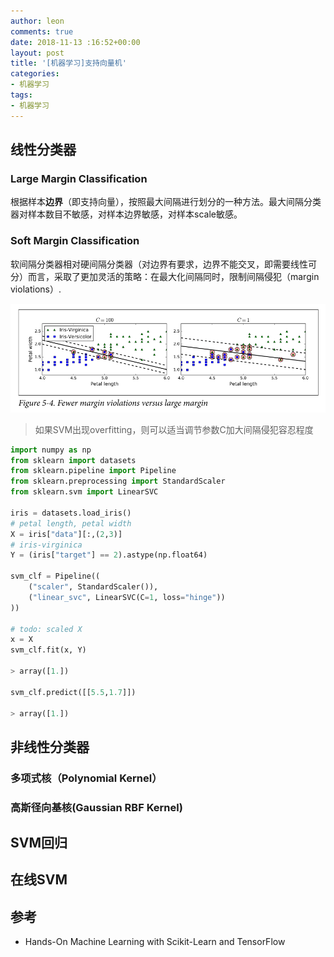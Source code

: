 ```yaml
---
author: leon
comments: true
date: 2018-11-13 :16:52+00:00
layout: post
title: '[机器学习]支持向量机'
categories:
- 机器学习
tags:
- 机器学习
---
```


## 线性分类器

### Large Margin Classification

根据样本**边界**（即支持向量），按照最大间隔进行划分的一种方法。最大间隔分类器对样本数目不敏感，对样本边界敏感，对样本scale敏感。

### Soft Margin Classification

软间隔分类器相对硬间隔分类器（对边界有要求，边界不能交叉，即需要线性可分）而言，采取了更加灵活的策略：在最大化间隔同时，限制间隔侵犯（margin violations）.

![svm-soft-margin.png](/images/svm-soft-margin.png)

> 如果SVM出现overfitting，则可以适当调节参数C加大间隔侵犯容忍程度

```python
import numpy as np
from sklearn import datasets
from sklearn.pipeline import Pipeline
from sklearn.preprocessing import StandardScaler
from sklearn.svm import LinearSVC

iris = datasets.load_iris()
# petal length, petal width
X = iris["data"][:,(2,3)]
# iris-virginica
Y = (iris["target"] == 2).astype(np.float64)

svm_clf = Pipeline((
    ("scaler", StandardScaler()),
    ("linear_svc", LinearSVC(C=1, loss="hinge"))
))

# todo: scaled X
x = X
svm_clf.fit(x, Y)

> array([1.])

svm_clf.predict([[5.5,1.7]])

> array([1.])
```

## 非线性分类器

### 多项式核（Polynomial Kernel）


### 高斯径向基核(Gaussian RBF Kernel)

## SVM回归

## 在线SVM

## 参考
- Hands-On Machine Learning with Scikit-Learn and TensorFlow
